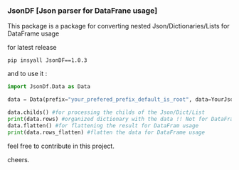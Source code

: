 ### JsonDF [Json parser for DataFrane usage]

This package is a package for converting nested Json/Dictionaries/Lists for DataFrame usage

for latest release
```
pip insyall JsonDF==1.0.3
```

and to use it : 

```python
import JsonDf.Data as Data

data = Data(prefix="your_prefered_prefix_default_is_root", data=YourJson)

data.childs() #for processing the childs of the Json/Dict/List
print(data.rows) #organized dictionary with the data !! Not for DataFrame usage
data.flatten() #for flattening the result for DataFram usage
print(data.rows_flatten) #flatten the data for DataFrame usage
```

feel free to contribute in this project.

cheers.
